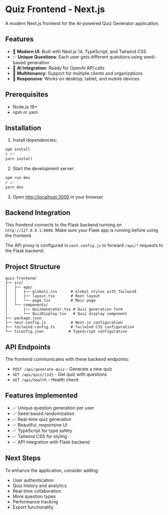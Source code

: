 # Quiz Frontend - Next.js

A modern Next.js frontend for the AI-powered Quiz Generator application.

## Features

- 🎯 **Modern UI**: Built with Next.js 14, TypeScript, and Tailwind CSS
- ✨ **Unique Questions**: Each user gets different questions using seed-based generation
- 🤖 **AI Integration**: Ready for OpenAI API calls
- 🏢 **Multitenancy**: Support for multiple clients and organizations
- 📱 **Responsive**: Works on desktop, tablet, and mobile devices

## Prerequisites

- Node.js 18+ 
- npm or yarn

## Installation

1. Install dependencies:
```bash
npm install
# or
yarn install
```

2. Start the development server:
```bash
npm run dev
# or
yarn dev
```

3. Open [http://localhost:3000](http://localhost:3000) in your browser.

## Backend Integration

This frontend connects to the Flask backend running on `http://127.0.0.1:8000`. Make sure your Flask app is running before using the frontend.

The API proxy is configured in `next.config.js` to forward `/api/*` requests to the Flask backend.

## Project Structure

```
quiz-frontend/
├── src/
│   ├── app/
│   │   ├── globals.css      # Global styles with Tailwind
│   │   ├── layout.tsx       # Root layout
│   │   └── page.tsx         # Main page
│   └── components/
│       ├── QuizGenerator.tsx # Quiz generation form
│       └── QuizDisplay.tsx   # Quiz display component
├── package.json
├── next.config.js           # Next.js configuration
├── tailwind.config.ts       # Tailwind CSS configuration
└── tsconfig.json           # TypeScript configuration
```

## API Endpoints

The frontend communicates with these backend endpoints:

- `POST /api/generate-quiz` - Generate a new quiz
- `GET /api/quiz/{id}` - Get quiz with questions
- `GET /api/health` - Health check

## Features Implemented

- ✅ Unique question generation per user
- ✅ Seed-based randomization
- ✅ Real-time quiz generation
- ✅ Beautiful, responsive UI
- ✅ TypeScript for type safety
- ✅ Tailwind CSS for styling
- ✅ API integration with Flask backend

## Next Steps

To enhance the application, consider adding:

- User authentication
- Quiz history and analytics
- Real-time collaboration
- More question types
- Performance tracking
- Export functionality 